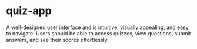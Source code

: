 # quiz-app
A well-designed user interface and is intuitive, visually appealing, and easy to navigate. Users should be able to access quizzes, view questions, submit answers, and see their scores effortlessly.
